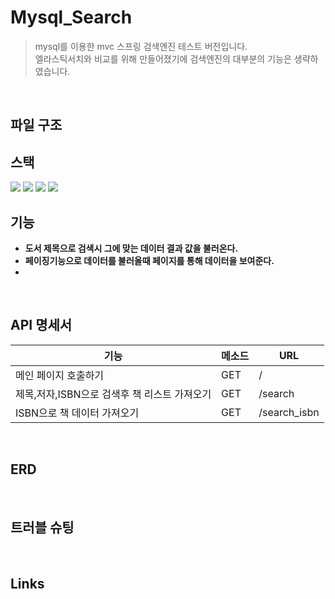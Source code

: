 # Mysql_Search
> mysql를 이용한 mvc 스프링 검색엔진 테스트 버전입니다. <br>
> 엘라스틱서치와 비교를 위해 만들어졌기에 검색엔진의 대부분의 기능은 생략하였습니다.

<br>

## 파일 구조

## 스택

 <img src="https://img.shields.io/badge/java-007396?style=for-the-badge&logo=java&logoColor=white">
 <img src="https://img.shields.io/badge/html5-E34F26?style=for-the-badge&logo=html5&logoColor=white">
 <img src="https://img.shields.io/badge/mysql-4479A1?style=for-the-badge&logo=mysql&logoColor=white">
 <img src="https://img.shields.io/badge/springboot-6DB33F?style=for-the-badge&logo=springboot&logoColor=white">
<br>

## 기능
- **도서 제목으로 검색시 그에 맞는 데이터 결과 값을 불러온다.**
- **페이징기능으로 데이터를 불러올때 페이지를 통해 데이터을 보여준다.**
- 
<br>

## API 명세서

|기능|메소드|URL|
|------|---|---|
|메인 페이지 호출하기|GET|/|
|제목,저자,ISBN으로 검색후 책 리스트 가져오기|GET|/search|
|ISBN으로 책 데이터 가져오기|GET|/search_isbn|

<br>

## ERD
<br>

## 트러블 슈팅
<br>

## Links
